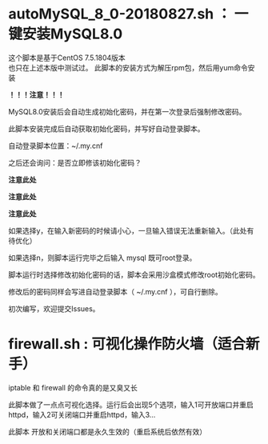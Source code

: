 # autoMySQL_8_0-20180827.sh ： 一键安装MySQL8.0

这个脚本是基于CentOS 7.5.1804版本  
也只在上述本版中测试过。
此脚本的安装方式为解压rpm包，然后用yum命令安装

**！！！注意！！！**

MySQL8.0安装后会自动生成初始化密码，并在第一次登录后强制修改密码。

此脚本安装完成后自动获取初始化密码，并写好自动登录脚本。

自动登录脚本位置：~/.my.cnf


之后还会询问：是否立即修该初始化密码？

**注意此处**

**注意此处**

**注意此处**

如果选择y，在输入新密码的时候请小心，一旦输入错误无法重新输入。（此处有待优化）

如果选择n，则脚本运行完毕之后输入 mysql 既可root登录。



脚本运行时选择修改初始化密码的话，脚本会采用沙盒模式修改root初始化密码。

修改后的密码同样会写进自动登录脚本（ ~/.my.cnf ），可自行删除。

初次编写，欢迎提交Issues。






# firewall.sh : 可视化操作防火墙（适合新手）

iptable 和 firewall 的命令真的是又臭又长

此脚本做了一点点可视化选择。运行后会出现5个选项，输入1可开放端口并重启httpd，输入2可关闭端口并重启httpd，输入3...

此脚本 开放和关闭端口都是永久生效的（重启系统后依然有效）
